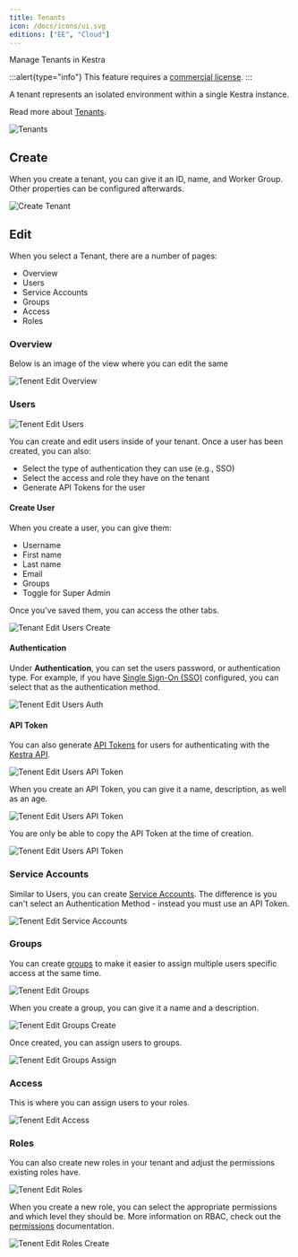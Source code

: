 ```yaml
---
title: Tenants
icon: /docs/icons/ui.svg
editions: ["EE", "Cloud"]
---
```


Manage Tenants in Kestra

:::alert{type="info"}
This feature requires a [commercial license](/pricing).
:::

A tenant represents an isolated environment within a single Kestra instance.

Read more about [Tenants](../../06.enterprise/02.governance/tenants.md).

![Tenants](@assets/docs/user-interface-guide/tenants.png)

## Create

When you create a tenant, you can give it an ID, name, and Worker Group. Other properties can be configured afterwards.

![Create Tenant](@assets/docs/user-interface-guide/tenants-create.png)

## Edit

When you select a Tenant, there are a number of pages:
- Overview
- Users
- Service Accounts
- Groups
- Access
- Roles

### Overview

Below is an image of the view where you can edit the same

![Tenent Edit Overview](@assets/docs/user-interface-guide/tenants-edit-overview.png)

### Users

![Tenent Edit Users](@assets/docs/user-interface-guide/tenants-edit-users.png)

You can create and edit users inside of your tenant. Once a user has been created, you can also:
- Select the type of authentication they can use (e.g., SSO)
- Select the access and role they have on the tenant
- Generate API Tokens for the user

#### Create User

When you create a user, you can give them:
- Username
- First name
- Last name
- Email
- Groups
- Toggle for Super Admin

Once you've saved them, you can access the other tabs.

![Tenant Edit Users Create](@assets/docs/user-interface-guide/tenants-edit-users-create.png)

#### Authentication

Under **Authentication**, you can set the users password, or authentication type. For example, if you have [Single Sign-On (SSO)](../../06.enterprise/03.auth/sso/index.md) configured, you can select that as the authentication method.

![Tenent Edit Users Auth](@assets/docs/user-interface-guide/tenants-edit-users-auth.png)

#### API Token

You can also generate [API Tokens](../../06.enterprise/03.auth/api-tokens.md) for users for authenticating with the [Kestra API](../../api-reference/enterprise.md).

![Tenent Edit Users API Token](@assets/docs/user-interface-guide/tenants-edit-users-api-token.png)

When you create an API Token, you can give it a name, description, as well as an age.

![Tenent Edit Users API Token](@assets/docs/user-interface-guide/tenants-edit-users-add-api-token.png)

You are only be able to copy the API Token at the time of creation.

![Tenent Edit Users API Token](@assets/docs/user-interface-guide/tenants-edit-users-api-token-copy.png)

### Service Accounts

Similar to Users, you can create [Service Accounts](../../06.enterprise/03.auth/service-accounts.md). The difference is you can't select an Authentication Method - instead you must use an API Token.

![Tenent Edit Service Accounts](@assets/docs/user-interface-guide/tenants-edit-sa-create.png)

### Groups

You can create [groups](../../06.enterprise/03.auth/rbac.md#groups) to make it easier to assign multiple users specific access at the same time.

![Tenent Edit Groups](@assets/docs/user-interface-guide/tenants-edit-groups.png)

When you create a group, you can give it a name and a description.

![Tenent Edit Groups Create](@assets/docs/user-interface-guide/tenants-edit-groups-create.png)

Once created, you can assign users to groups.

![Tenent Edit Groups Assign](@assets/docs/user-interface-guide/tenants-edit-groups-assign.png)

### Access

This is where you can assign users to your roles.

![Tenent Edit Access](@assets/docs/user-interface-guide/tenants-edit-access.png)

### Roles

You can also create new roles in your tenant and adjust the permissions existing roles have.

![Tenent Edit Roles](@assets/docs/user-interface-guide/tenants-edit-roles.png)

When you create a new role, you can select the appropriate permissions and which level they should be. More information on RBAC, check out the [permissions](../../06.enterprise/03.auth/rbac.md#permissions) documentation.

![Tenent Edit Roles Create](@assets/docs/user-interface-guide/tenants-edit-roles-create.png)